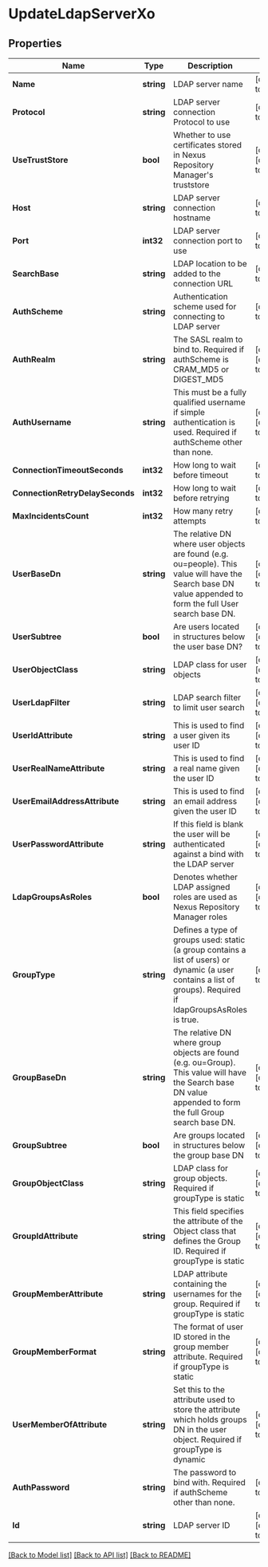 # UpdateLdapServerXo

## Properties
Name | Type | Description | Notes
------------ | ------------- | ------------- | -------------
**Name** | **string** | LDAP server name | [default to null]
**Protocol** | **string** | LDAP server connection Protocol to use | [default to null]
**UseTrustStore** | **bool** | Whether to use certificates stored in Nexus Repository Manager&#x27;s truststore | [optional] [default to null]
**Host** | **string** | LDAP server connection hostname | [default to null]
**Port** | **int32** | LDAP server connection port to use | [default to null]
**SearchBase** | **string** | LDAP location to be added to the connection URL | [default to null]
**AuthScheme** | **string** | Authentication scheme used for connecting to LDAP server | [default to null]
**AuthRealm** | **string** | The SASL realm to bind to. Required if authScheme is CRAM_MD5 or DIGEST_MD5 | [optional] [default to null]
**AuthUsername** | **string** | This must be a fully qualified username if simple authentication is used. Required if authScheme other than none. | [optional] [default to null]
**ConnectionTimeoutSeconds** | **int32** | How long to wait before timeout | [default to null]
**ConnectionRetryDelaySeconds** | **int32** | How long to wait before retrying | [default to null]
**MaxIncidentsCount** | **int32** | How many retry attempts | [default to null]
**UserBaseDn** | **string** | The relative DN where user objects are found (e.g. ou&#x3D;people). This value will have the Search base DN value appended to form the full User search base DN. | [optional] [default to null]
**UserSubtree** | **bool** | Are users located in structures below the user base DN? | [optional] [default to null]
**UserObjectClass** | **string** | LDAP class for user objects | [optional] [default to null]
**UserLdapFilter** | **string** | LDAP search filter to limit user search | [optional] [default to null]
**UserIdAttribute** | **string** | This is used to find a user given its user ID | [optional] [default to null]
**UserRealNameAttribute** | **string** | This is used to find a real name given the user ID | [optional] [default to null]
**UserEmailAddressAttribute** | **string** | This is used to find an email address given the user ID | [optional] [default to null]
**UserPasswordAttribute** | **string** | If this field is blank the user will be authenticated against a bind with the LDAP server | [optional] [default to null]
**LdapGroupsAsRoles** | **bool** | Denotes whether LDAP assigned roles are used as Nexus Repository Manager roles | [optional] [default to null]
**GroupType** | **string** | Defines a type of groups used: static (a group contains a list of users) or dynamic (a user contains a list of groups). Required if ldapGroupsAsRoles is true. | [default to null]
**GroupBaseDn** | **string** | The relative DN where group objects are found (e.g. ou&#x3D;Group). This value will have the Search base DN value appended to form the full Group search base DN. | [optional] [default to null]
**GroupSubtree** | **bool** | Are groups located in structures below the group base DN | [optional] [default to null]
**GroupObjectClass** | **string** | LDAP class for group objects. Required if groupType is static | [optional] [default to null]
**GroupIdAttribute** | **string** | This field specifies the attribute of the Object class that defines the Group ID. Required if groupType is static | [optional] [default to null]
**GroupMemberAttribute** | **string** | LDAP attribute containing the usernames for the group. Required if groupType is static | [optional] [default to null]
**GroupMemberFormat** | **string** | The format of user ID stored in the group member attribute. Required if groupType is static | [optional] [default to null]
**UserMemberOfAttribute** | **string** | Set this to the attribute used to store the attribute which holds groups DN in the user object. Required if groupType is dynamic | [optional] [default to null]
**AuthPassword** | **string** | The password to bind with. Required if authScheme other than none. | [default to null]
**Id** | **string** | LDAP server ID | [optional] [default to null]

[[Back to Model list]](../README.md#documentation-for-models) [[Back to API list]](../README.md#documentation-for-api-endpoints) [[Back to README]](../README.md)

